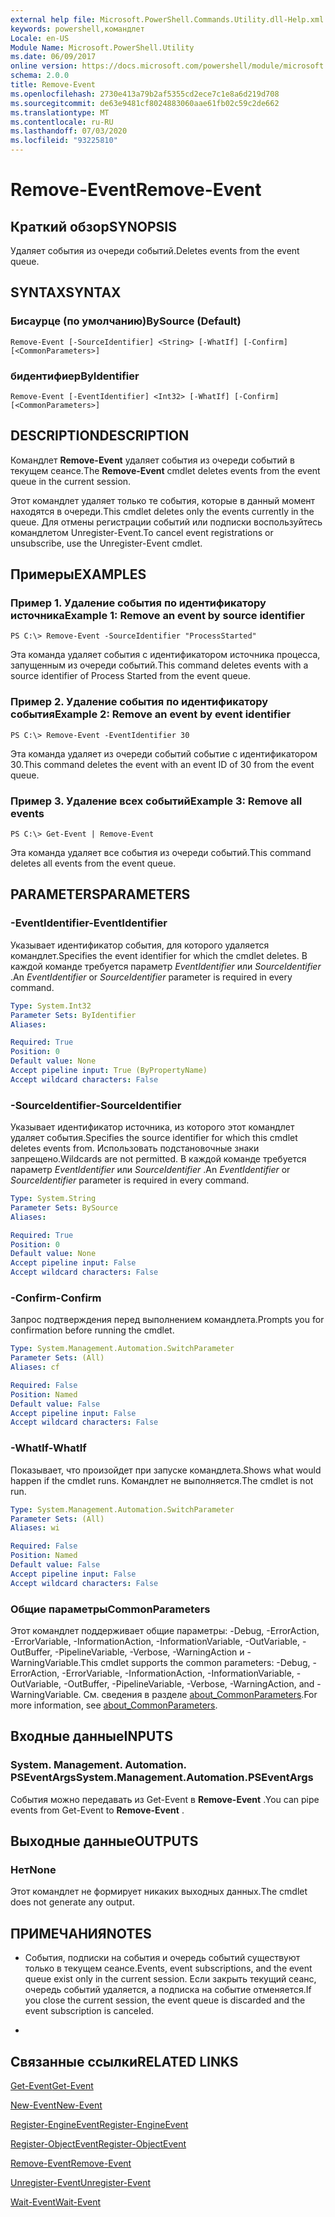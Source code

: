 ```yaml
---
external help file: Microsoft.PowerShell.Commands.Utility.dll-Help.xml
keywords: powershell,командлет
Locale: en-US
Module Name: Microsoft.PowerShell.Utility
ms.date: 06/09/2017
online version: https://docs.microsoft.com/powershell/module/microsoft.powershell.utility/remove-event?view=powershell-7&WT.mc_id=ps-gethelp
schema: 2.0.0
title: Remove-Event
ms.openlocfilehash: 2730e413a79b2af5355cd2ece7c1e8a6d219d708
ms.sourcegitcommit: de63e9481cf8024883060aae61fb02c59c2de662
ms.translationtype: MT
ms.contentlocale: ru-RU
ms.lasthandoff: 07/03/2020
ms.locfileid: "93225810"
---
```

# <span data-ttu-id="0cc05-103">Remove-Event</span><span class="sxs-lookup"><span data-stu-id="0cc05-103">Remove-Event</span></span>

## <span data-ttu-id="0cc05-104">Краткий обзор</span><span class="sxs-lookup"><span data-stu-id="0cc05-104">SYNOPSIS</span></span>
<span data-ttu-id="0cc05-105">Удаляет события из очереди событий.</span><span class="sxs-lookup"><span data-stu-id="0cc05-105">Deletes events from the event queue.</span></span>

## <span data-ttu-id="0cc05-106">SYNTAX</span><span class="sxs-lookup"><span data-stu-id="0cc05-106">SYNTAX</span></span>

### <span data-ttu-id="0cc05-107">Бисаурце (по умолчанию)</span><span class="sxs-lookup"><span data-stu-id="0cc05-107">BySource (Default)</span></span>

```
Remove-Event [-SourceIdentifier] <String> [-WhatIf] [-Confirm] [<CommonParameters>]
```

### <span data-ttu-id="0cc05-108">бидентифиер</span><span class="sxs-lookup"><span data-stu-id="0cc05-108">ByIdentifier</span></span>

```
Remove-Event [-EventIdentifier] <Int32> [-WhatIf] [-Confirm] [<CommonParameters>]
```

## <span data-ttu-id="0cc05-109">DESCRIPTION</span><span class="sxs-lookup"><span data-stu-id="0cc05-109">DESCRIPTION</span></span>
<span data-ttu-id="0cc05-110">Командлет **Remove-Event** удаляет события из очереди событий в текущем сеансе.</span><span class="sxs-lookup"><span data-stu-id="0cc05-110">The **Remove-Event** cmdlet deletes events from the event queue in the current session.</span></span>

<span data-ttu-id="0cc05-111">Этот командлет удаляет только те события, которые в данный момент находятся в очереди.</span><span class="sxs-lookup"><span data-stu-id="0cc05-111">This cmdlet deletes only the events currently in the queue.</span></span>
<span data-ttu-id="0cc05-112">Для отмены регистрации событий или подписки воспользуйтесь командлетом Unregister-Event.</span><span class="sxs-lookup"><span data-stu-id="0cc05-112">To cancel event registrations or unsubscribe, use the Unregister-Event cmdlet.</span></span>

## <span data-ttu-id="0cc05-113">Примеры</span><span class="sxs-lookup"><span data-stu-id="0cc05-113">EXAMPLES</span></span>

### <span data-ttu-id="0cc05-114">Пример 1. Удаление события по идентификатору источника</span><span class="sxs-lookup"><span data-stu-id="0cc05-114">Example 1: Remove an event by source identifier</span></span>

```
PS C:\> Remove-Event -SourceIdentifier "ProcessStarted"
```

<span data-ttu-id="0cc05-115">Эта команда удаляет события с идентификатором источника процесса, запущенным из очереди событий.</span><span class="sxs-lookup"><span data-stu-id="0cc05-115">This command deletes events with a source identifier of Process Started from the event queue.</span></span>

### <span data-ttu-id="0cc05-116">Пример 2. Удаление события по идентификатору события</span><span class="sxs-lookup"><span data-stu-id="0cc05-116">Example 2: Remove an event by event identifier</span></span>

```
PS C:\> Remove-Event -EventIdentifier 30
```

<span data-ttu-id="0cc05-117">Эта команда удаляет из очереди событий событие с идентификатором 30.</span><span class="sxs-lookup"><span data-stu-id="0cc05-117">This command deletes the event with an event ID of 30 from the event queue.</span></span>

### <span data-ttu-id="0cc05-118">Пример 3. Удаление всех событий</span><span class="sxs-lookup"><span data-stu-id="0cc05-118">Example 3: Remove all events</span></span>

```
PS C:\> Get-Event | Remove-Event
```

<span data-ttu-id="0cc05-119">Эта команда удаляет все события из очереди событий.</span><span class="sxs-lookup"><span data-stu-id="0cc05-119">This command deletes all events from the event queue.</span></span>

## <span data-ttu-id="0cc05-120">PARAMETERS</span><span class="sxs-lookup"><span data-stu-id="0cc05-120">PARAMETERS</span></span>

### <span data-ttu-id="0cc05-121">-EventIdentifier</span><span class="sxs-lookup"><span data-stu-id="0cc05-121">-EventIdentifier</span></span>
<span data-ttu-id="0cc05-122">Указывает идентификатор события, для которого удаляется командлет.</span><span class="sxs-lookup"><span data-stu-id="0cc05-122">Specifies the event identifier for which the cmdlet deletes.</span></span>
<span data-ttu-id="0cc05-123">В каждой команде требуется параметр *EventIdentifier* или *SourceIdentifier* .</span><span class="sxs-lookup"><span data-stu-id="0cc05-123">An *EventIdentifier* or *SourceIdentifier* parameter is required in every command.</span></span>

```yaml
Type: System.Int32
Parameter Sets: ByIdentifier
Aliases:

Required: True
Position: 0
Default value: None
Accept pipeline input: True (ByPropertyName)
Accept wildcard characters: False
```

### <span data-ttu-id="0cc05-124">-SourceIdentifier</span><span class="sxs-lookup"><span data-stu-id="0cc05-124">-SourceIdentifier</span></span>
<span data-ttu-id="0cc05-125">Указывает идентификатор источника, из которого этот командлет удаляет события.</span><span class="sxs-lookup"><span data-stu-id="0cc05-125">Specifies the source identifier for which this cmdlet deletes events from.</span></span>
<span data-ttu-id="0cc05-126">Использовать подстановочные знаки запрещено.</span><span class="sxs-lookup"><span data-stu-id="0cc05-126">Wildcards are not permitted.</span></span>
<span data-ttu-id="0cc05-127">В каждой команде требуется параметр *EventIdentifier* или *SourceIdentifier* .</span><span class="sxs-lookup"><span data-stu-id="0cc05-127">An *EventIdentifier* or *SourceIdentifier* parameter is required in every command.</span></span>

```yaml
Type: System.String
Parameter Sets: BySource
Aliases:

Required: True
Position: 0
Default value: None
Accept pipeline input: False
Accept wildcard characters: False
```

### <span data-ttu-id="0cc05-128">-Confirm</span><span class="sxs-lookup"><span data-stu-id="0cc05-128">-Confirm</span></span>
<span data-ttu-id="0cc05-129">Запрос подтверждения перед выполнением командлета.</span><span class="sxs-lookup"><span data-stu-id="0cc05-129">Prompts you for confirmation before running the cmdlet.</span></span>

```yaml
Type: System.Management.Automation.SwitchParameter
Parameter Sets: (All)
Aliases: cf

Required: False
Position: Named
Default value: False
Accept pipeline input: False
Accept wildcard characters: False
```

### <span data-ttu-id="0cc05-130">-WhatIf</span><span class="sxs-lookup"><span data-stu-id="0cc05-130">-WhatIf</span></span>
<span data-ttu-id="0cc05-131">Показывает, что произойдет при запуске командлета.</span><span class="sxs-lookup"><span data-stu-id="0cc05-131">Shows what would happen if the cmdlet runs.</span></span>
<span data-ttu-id="0cc05-132">Командлет не выполняется.</span><span class="sxs-lookup"><span data-stu-id="0cc05-132">The cmdlet is not run.</span></span>

```yaml
Type: System.Management.Automation.SwitchParameter
Parameter Sets: (All)
Aliases: wi

Required: False
Position: Named
Default value: False
Accept pipeline input: False
Accept wildcard characters: False
```

### <span data-ttu-id="0cc05-133">Общие параметры</span><span class="sxs-lookup"><span data-stu-id="0cc05-133">CommonParameters</span></span>
<span data-ttu-id="0cc05-134">Этот командлет поддерживает общие параметры: -Debug, -ErrorAction, -ErrorVariable, -InformationAction, -InformationVariable, -OutVariable, -OutBuffer, -PipelineVariable, -Verbose, -WarningAction и -WarningVariable.</span><span class="sxs-lookup"><span data-stu-id="0cc05-134">This cmdlet supports the common parameters: -Debug, -ErrorAction, -ErrorVariable, -InformationAction, -InformationVariable, -OutVariable, -OutBuffer, -PipelineVariable, -Verbose, -WarningAction, and -WarningVariable.</span></span> <span data-ttu-id="0cc05-135">См. сведения в разделе [about_CommonParameters](https://go.microsoft.com/fwlink/?LinkID=113216).</span><span class="sxs-lookup"><span data-stu-id="0cc05-135">For more information, see [about_CommonParameters](https://go.microsoft.com/fwlink/?LinkID=113216).</span></span>

## <span data-ttu-id="0cc05-136">Входные данные</span><span class="sxs-lookup"><span data-stu-id="0cc05-136">INPUTS</span></span>

### <span data-ttu-id="0cc05-137">System. Management. Automation. PSEventArgs</span><span class="sxs-lookup"><span data-stu-id="0cc05-137">System.Management.Automation.PSEventArgs</span></span>
<span data-ttu-id="0cc05-138">События можно передавать из Get-Event в **Remove-Event** .</span><span class="sxs-lookup"><span data-stu-id="0cc05-138">You can pipe events from Get-Event to **Remove-Event** .</span></span>

## <span data-ttu-id="0cc05-139">Выходные данные</span><span class="sxs-lookup"><span data-stu-id="0cc05-139">OUTPUTS</span></span>

### <span data-ttu-id="0cc05-140">Нет</span><span class="sxs-lookup"><span data-stu-id="0cc05-140">None</span></span>
<span data-ttu-id="0cc05-141">Этот командлет не формирует никаких выходных данных.</span><span class="sxs-lookup"><span data-stu-id="0cc05-141">The cmdlet does not generate any output.</span></span>

## <span data-ttu-id="0cc05-142">ПРИМЕЧАНИЯ</span><span class="sxs-lookup"><span data-stu-id="0cc05-142">NOTES</span></span>

* <span data-ttu-id="0cc05-143">События, подписки на события и очередь событий существуют только в текущем сеансе.</span><span class="sxs-lookup"><span data-stu-id="0cc05-143">Events, event subscriptions, and the event queue exist only in the current session.</span></span> <span data-ttu-id="0cc05-144">Если закрыть текущий сеанс, очередь событий удаляется, а подписка на событие отменяется.</span><span class="sxs-lookup"><span data-stu-id="0cc05-144">If you close the current session, the event queue is discarded and the event subscription is canceled.</span></span>

*

## <span data-ttu-id="0cc05-145">Связанные ссылки</span><span class="sxs-lookup"><span data-stu-id="0cc05-145">RELATED LINKS</span></span>

[<span data-ttu-id="0cc05-146">Get-Event</span><span class="sxs-lookup"><span data-stu-id="0cc05-146">Get-Event</span></span>](Get-Event.md)

[<span data-ttu-id="0cc05-147">New-Event</span><span class="sxs-lookup"><span data-stu-id="0cc05-147">New-Event</span></span>](New-Event.md)

[<span data-ttu-id="0cc05-148">Register-EngineEvent</span><span class="sxs-lookup"><span data-stu-id="0cc05-148">Register-EngineEvent</span></span>](Register-EngineEvent.md)

[<span data-ttu-id="0cc05-149">Register-ObjectEvent</span><span class="sxs-lookup"><span data-stu-id="0cc05-149">Register-ObjectEvent</span></span>](Register-ObjectEvent.md)

[<span data-ttu-id="0cc05-150">Remove-Event</span><span class="sxs-lookup"><span data-stu-id="0cc05-150">Remove-Event</span></span>](Remove-Event.md)

[<span data-ttu-id="0cc05-151">Unregister-Event</span><span class="sxs-lookup"><span data-stu-id="0cc05-151">Unregister-Event</span></span>](Unregister-Event.md)

[<span data-ttu-id="0cc05-152">Wait-Event</span><span class="sxs-lookup"><span data-stu-id="0cc05-152">Wait-Event</span></span>](Wait-Event.md)
